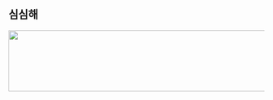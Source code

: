 <h2>심심해</h2>

<a href="https://www.gitanimals.org/en_US?utm_medium=image&utm_source=ONION-KHJ&utm_content=line">
  <img
    src="https://render.gitanimals.org/lines/ONION-KHJ"
    width="600"
    height="120"
  />
</a>
